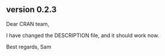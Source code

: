 ## version 0.2.3
Dear CRAN team,

I have changed the DESCRIPTION file, and it should work now.

Best regards,
Sam
